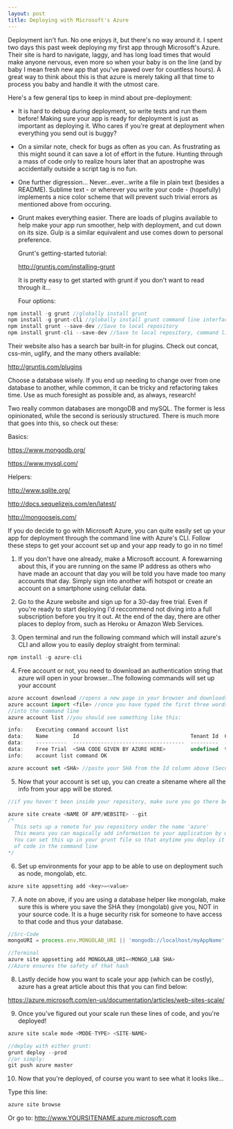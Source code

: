 ```yaml
---
layout: post
title: Deploying with Microsoft's Azure
---
```


  Deployment isn't fun. No one enjoys it, but there's no way around it.
I spent two days this past week deploying my first app through Microsoft's Azure.
Their site is hard to navigate, laggy, and has long load times that would make anyone nervous,
even more so when your baby is on the line (and by baby I mean fresh new app that you've pawed 
over for countless hours). A great way to think about this is that azure is merely taking all 
that time to process you baby and handle it with the utmost care.

  Here's a few general tips to keep in mind about pre-deployment:

* It is hard to debug during deployment, so write tests and run them before!
 Making sure your app is ready for deployment is just as important as deploying it. 
 Who cares if you're great at deployment when everything you send out is buggy?

* On a similar note, check for bugs as often as you can.
 As frustrating as this might sound it can save a lot of effort in the future. 
Hunting through a mass of code only to realize hours later that an apostrophe 
was accidentally outside a script tag is no fun.

* One further digression...
Never...ever...write a file in plain text (besides a README).
Sublime text - or wherever you write your code - (hopefully)
implements a nice color scheme that will prevent such trivial
errors as mentioned above from occuring.

* Grunt makes everything easier.
There are loads of plugins available to help make your app run smoother, help
with deployment, and cut down on its size. Gulp is a similar equivalent and use 
comes down to personal preference.

  Grunt's getting-started tutorial:
     
  <http://gruntjs.com/installing-grunt>

  It is pretty easy to get started with grunt if you don't want to read through it... 

  Four options:
  
```javascript
npm install -g grunt //globally install grunt
npm install -g grunt-cli //globally install grunt command line interface (CLI) version
npm install grunt --save-dev //Save to local repository
npm install grunt-cli --save-dev //Save to local repository, command line
```
 
  Their website also has a search bar built-in for plugins.
  Check out concat, css-min, uglify, and the many others available:

  <http://gruntjs.com/plugins>

  Choose a database wisely. 
  If you end up needing to change over from one database to another, while common,
  it can be tricky and refactoring takes time. Use as much foresight as possible and, 
  as always, research!

  Two really common databases are mongoDB and mySQL. The former is less opinionated, while the second
  is seriously structured. There is much more that goes into this, so check out these:

  Basics:
    
  <https://www.mongodb.org/>
    
  <https://www.mysql.com/>
        
  Helpers:
    
  <http://www.sqlite.org/>
    
  <http://docs.sequelizejs.com/en/latest/>
    
  <http://mongoosejs.com/>

If you do decide to go with Microsoft Azure, you can quite easily set up your app for deployment 
through the command line with Azure's CLI. Follow these steps to get your account set up and
your app ready to go in no time!
    
  1. If you don't have one already, make a Microsoft account. A forewarning about this, if
  you are running on the same IP address as others who have made an account that day you will
  be told you have made too many accounts that day. Simply sign into another wifi hotspot or
  create an account on a smartphone using cellular data. 

  2. Go to the Azure website and sign up for a 30-day free trial. Even if you're ready to start
  deploying I'd reccommend not diving into a full subscription before you try it out. At the end
  of the day, there are other places to deploy from, such as Heroku or Amazon Web Services. 

  3. Open terminal and run the following command which will install azure's CLI and allow you
  to easily deploy straight from terminal:
```javascript
npm install -g azure-cli
```
  4. Free account or not, you need to download an authentication string that azure will open
  in your browser...The following commands will set up your account
```javascript
azure account download //opens a new page in your browser and downloads file
azure account import <file> //once you have typed the first three words you can simply drag the file
//into the command line
azure account list //you should see something like this:

info:    Executing command account list
data:    Name        Id                                    Tenant Id  Current
data:    ----------  ------------------------------------  ---------  -------
data:    Free Trial  <SHA CODE GIVEN BY AZURE HERE>        undefined  true   
info:    account list command OK

azure account set <SHA> //paste your SHA from the Id column above (Secure Hash Algorithm)
```
  5. Now that your account is set up, you can create a sitename where all the info from your app will
  be stored. 
```javascript
//if you haven't been inside your repository, make sure you go there before the next line of code

azure site create <NAME OF APP/WEBSITE> --git
/*
  This sets up a remote for you repository under the name 'azure'
  This means you can magically add information to your application by writing 'git push azure master'!
  You can set this up in your grunt file so that anytime you deploy it automaticly runs that line
  of code in the command line
*/
```
  6. Set up environments for your app to be able to use on deployment such as node, mongolab, etc.
```javascript      
azure site appsetting add <key>=<value>
```    
  7. A note on above, if you are using a database helper like mongolab, make sure this is where you save 
  the SHA they (mongolab) give you, NOT in your source code. It is a huge security risk for someone to 
  have access to that code and thus your database. 
```javascript
//Src-Code
mongoURI = process.env.MONGOLAB_URI || 'mongodb://localhost/myAppName';

//Terminal
azure site appsetting add MONGOLAB_URI=<MONGO_LAB SHA>
//Azure ensures the safety of that hash
```
  8. Lastly decide how you want to scale your app (which can be costly), azure has a great article about
  this that you can find below:

  <https://azure.microsoft.com/en-us/documentation/articles/web-sites-scale/>
      
  9. Once you've figured out your scale run these lines of code, and you're deployed!
```javascript
azure site scale mode <MODE-TYPE> <SITE-NAME>

//deploy with either grunt:
grunt deploy --prod 
//or simply:
git push azure master
```
  10. Now that you're deployed, of course you want to see what it looks like...

  Type this line:
```javascript
azure site browse 
```
  Or go to: http://www.YOURSITENAME.azure.microsoft.com



